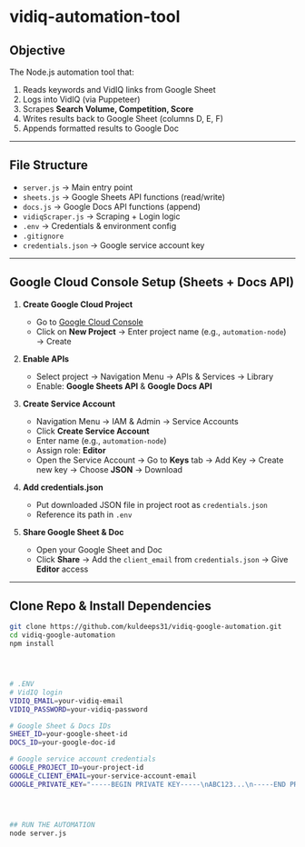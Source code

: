 # vidiq-automation-tool


## Objective

The Node.js automation tool that:
1. Reads keywords and VidIQ links from Google Sheet  
2. Logs into VidIQ (via Puppeteer)  
3. Scrapes **Search Volume, Competition, Score**  
4. Writes results back to Google Sheet (columns D, E, F)  
5. Appends formatted results to Google Doc  

---

## File Structure
- `server.js` → Main entry point  
- `sheets.js` → Google Sheets API functions (read/write)  
- `docs.js` → Google Docs API functions (append)  
- `vidiqScraper.js` → Scraping + Login logic  
- `.env` → Credentials & environment config  
- `.gitignore`  
- `credentials.json` → Google service account key  

---

## Google Cloud Console Setup (Sheets + Docs API)

1. **Create Google Cloud Project**  
   - Go to [Google Cloud Console](https://console.cloud.google.com/)  
   - Click on **New Project** → Enter project name (e.g., `automation-node`) → Create  

2. **Enable APIs**  
   - Select project → Navigation Menu → APIs & Services → Library  
   - Enable: **Google Sheets API** & **Google Docs API**  

3. **Create Service Account**  
   - Navigation Menu → IAM & Admin → Service Accounts  
   - Click **Create Service Account**  
   - Enter name (e.g., `automation-node`)  
   - Assign role: **Editor**  
   - Open the Service Account → Go to **Keys** tab → Add Key → Create new key → Choose **JSON** → Download  

4. **Add credentials.json**  
   - Put downloaded JSON file in project root as `credentials.json`  
   - Reference its path in `.env`  

5. **Share Google Sheet & Doc**  
   - Open your Google Sheet and Doc  
   - Click **Share** → Add the `client_email` from `credentials.json` → Give **Editor** access  

---

## Clone Repo & Install Dependencies
```bash
git clone https://github.com/kuldeeps31/vidiq-google-automation.git
cd vidiq-google-automation
npm install




# .ENV
# VidIQ login
VIDIQ_EMAIL=your-vidiq-email
VIDIQ_PASSWORD=your-vidiq-password

# Google Sheet & Docs IDs
SHEET_ID=your-google-sheet-id
DOCS_ID=your-google-doc-id

# Google service account credentials
GOOGLE_PROJECT_ID=your-project-id
GOOGLE_CLIENT_EMAIL=your-service-account-email
GOOGLE_PRIVATE_KEY="-----BEGIN PRIVATE KEY-----\nABC123...\n-----END PRIVATE-----"




## RUN THE AUTOMATION
node server.js
